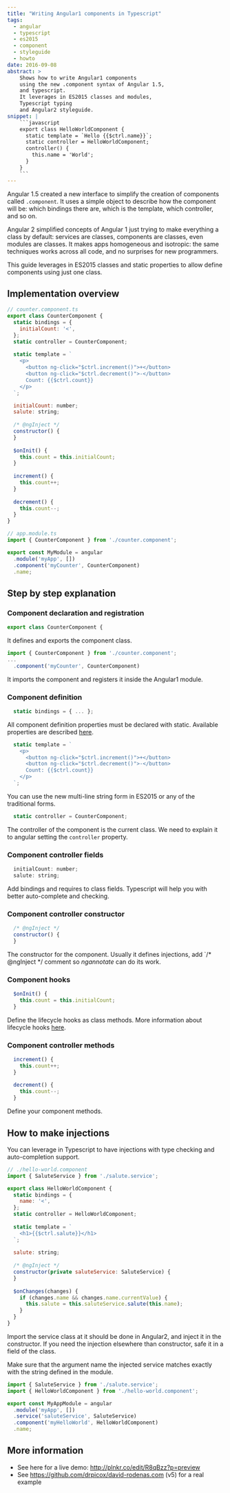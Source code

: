 ```yaml
---
title: "Writing Angular1 components in Typescript"
tags:
  - angular
  - typescript
  - es2015
  - component
  - styleguide
  - howto
date: 2016-09-08
abstract: >
    Shows how to write Angular1 components
    using the new .component syntax of Angular 1.5,
    and typescript.
    It leverages in ES2015 classes and modules, 
    Typescript typing
    and Angular2 styleguide.
snippet: |
    ```javascript
    export class HelloWorldComponent {
      static template = `Hello {{$ctrl.name}}`;
      static controller = HelloWorldComponent;
      controller() {
        this.name = 'World';
      }
    }
    ```
---
```


Angular 1.5 created a new interface to simplify the creation
of components called `.component`.
It uses a simple object to describe how the component will be:
which bindings there are, 
which is the template, 
which controller, 
and so on.

Angular 2 simplified concepts of Angular 1 just trying to make
everything a class by default: 
services are classes,
components are classes,
even modules are classes.
It makes apps homogeneous and isotropic:
the same techniques works across all code,
and no surprises for new programmers.

This guide leverages in ES2015 classes and static properties
to allow define components using just one class.


Implementation overview
-----------------------

```javascript
// counter.component.ts
export class CounterComponent {
  static bindings = {
    initialCount: '<',
  };
  static controller = CounterComponent;
  
  static template = `
    <p>
      <button ng-click="$ctrl.increment()">+</button>
      <button ng-click="$ctrl.decrement()">-</button>
      Count: {{$ctrl.count}}
    </p>
  `;

  initialCount: number;  
  salute: string;
  
  /* @ngInject */
  constructor() {
  }
  
  $onInit() {
    this.count = this.initialCount;
  }
  
  increment() {
    this.count++;
  }
  
  decrement() {
    this.count--;
  }
}
```

```javascript
// app.module.ts
import { CounterComponent } from './counter.component';

export const MyModule = angular
  .module('myApp', [])
  .component('myCounter', CounterComponent)
  .name;
```


Step by step explanation
------------------------

### Component declaration and registration

```javascript
export class CounterComponent {
```

It defines and exports the component class.

```javascript
import { CounterComponent } from './counter.component';
...
  .component('myCounter', CounterComponent)
```

It imports the component and registers it inside the Angular1 module.


### Component definition

```javascript
  static bindings = { ... };
```

All component definition properties must be declared with static.
Available properties are described 
[here](https://docs.angularjs.org/guide/component#comparison-between-directive-definition-and-component-definition).

```javascript
  static template = `
    <p>
      <button ng-click="$ctrl.increment()">+</button>
      <button ng-click="$ctrl.decrement()">-</button>
      Count: {{$ctrl.count}}
    </p>
  `;
```

You can use the new multi-line string form in ES2015 or any of the traditional forms.

```javascript
  static controller = CounterComponent;
```

The controller of the component is the current class.
We need to explain it to angular setting the `controller` property.

### Component controller fields

```javascript
  initialCount: number;  
  salute: string;
```

Add bindings and requires to class fields. 
Typescript will help you with better auto-complete and checking.

### Component controller constructor

```javascript
  /* @ngInject */
  constructor() {
  }
```

The constructor for the component.
Usually it defines injections, add `/* @ngInject */ comment 
so _ngannotate_ can do its work. 
  

### Component hooks

```javascript
  $onInit() {
    this.count = this.initialCount;
  }
```

Define the lifecycle hooks as class methods.
More information about lifecycle hooks [here](https://docs.angularjs.org/api/ng/service/$compile#life-cycle-hooks).  

### Component controller methods

```javascript
  increment() {
    this.count++;
  }
  
  decrement() {
    this.count--;
  }
```

Define your component methods.


How to make injections
----------------------

You can leverage in Typescript to have injections with type checking and auto-completion support.

```javascript
// ./hello-world.component
import { SaluteService } from './salute.service';

export class HelloWorldComponent {
  static bindings = {
    name: '<',
  };
  static controller = HelloWorldComponent;
  
  static template = `
    <h1>{{$ctrl.salute}}</h1>
  `;
  
  salute: string;
  
  /* @ngInject */
  constructor(private saluteService: SaluteService) {
  }
  
  $onChanges(changes) {
    if (changes.name && changes.name.currentValue) {
      this.salute = this.saluteService.salute(this.name);
    }
  }
}
```

Import the service class at it should be done in Angular2,
and inject it in the constructor.
If you need the injection elsewhere than constructor, 
safe it in a field of the class.

Make sure that the argument name the injected
service matches exactly with the string defined in the module.

```javascript
import { SaluteService } from './salute.service';
import { HelloWorldComponent } from './hello-world.component';

export const MyAppModule = angular
  .module('myApp', [])
  .service('saluteService', SaluteService)
  .component('myHelloWorld', HelloWorldComponent)
  .name;
```

More information
----------------

- See here for a live demo: http://plnkr.co/edit/R8qBzz?p=preview
- See https://github.com/drpicox/david-rodenas.com (v5) for a real example
